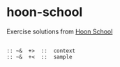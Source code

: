 # hoon-school

Exercise solutions from [Hoon School](https://urbit.org/docs/hoon/hoon-school)

##

```hoon
:: ~&  +>  ::  context
:: ~&  +<  ::  sample
```
